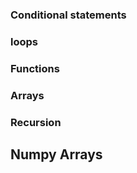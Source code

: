 
 


### Conditional statements 

### loops

### Functions

### Arrays

### Recursion

## Numpy Arrays 